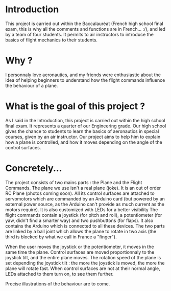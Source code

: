 # Introduction

This project is carried out within the Baccalauréat (French high school final exam, this is why all the comments and functions are in French... :/), and led by a team of four students. It permits to air instructors to introduce the basics of flight mechanics to their students.

# Why ?

I personnaly love aeronautics, and my friends were enthusiastic about the idea of helping beginners to understand how the flight commands influence the behaviour of a plane.

# What is the goal of this project ?

As I said in the Introduction, this project is carried out within the high school final exam. It represents a quarter of our Engineering grade.
Our high school gives the chance to students to learn the basics of aeronautics in special courses, given by an air instructor. Our project aims to help him to explain how a plane is controlled, and how it moves depending on the angle of the control surfaces.

# Concretely...

The project consists of two mains parts : the Plane and the Flight Commands.
The plane we use isn't a real plane (joke). It is an out of order RC Plane (photos coming soon). All its control surfaces are attached to servomotors which are commanded by an Arduino card (but powered by an external power source, as the Arduino can't provide as much current as the motors require). It is also customized with LEDs for a better visibility
The flight commands contain a joystick (for pitch and roll), a potentiometer (for yaw, didn't find a smarter way) and two pushbuttons (for flaps). It also contains the Arduino which is connected to all these devices.
The two parts are linked by a ball joint which allows the plane to rotate in two axis (the third is blocked by what we call in France a "finger").

When the user moves the joystick or the potentiometer, it moves in the same time the plane. Control surfaces are moved proportionnaly to the joystick tilt, and the entire plane moves. The rotation speed of the plane is set depending the joystick tilt : the more the joystick is moved, the more the plane will rotate fast.
When control surfaces are not at their normal angle, LEDs attached to them turn on, to see them further.

Precise illustrations of the behaviour are to come.

